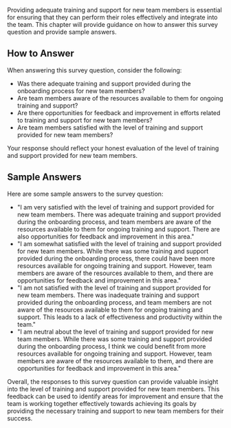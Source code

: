 

Providing adequate training and support for new team members is essential for ensuring that they can perform their roles effectively and integrate into the team. This chapter will provide guidance on how to answer this survey question and provide sample answers.

How to Answer
-------------

When answering this survey question, consider the following:

* Was there adequate training and support provided during the onboarding process for new team members?
* Are team members aware of the resources available to them for ongoing training and support?
* Are there opportunities for feedback and improvement in efforts related to training and support for new team members?
* Are team members satisfied with the level of training and support provided for new team members?

Your response should reflect your honest evaluation of the level of training and support provided for new team members.

Sample Answers
--------------

Here are some sample answers to the survey question:

* "I am very satisfied with the level of training and support provided for new team members. There was adequate training and support provided during the onboarding process, and team members are aware of the resources available to them for ongoing training and support. There are also opportunities for feedback and improvement in this area."
* "I am somewhat satisfied with the level of training and support provided for new team members. While there was some training and support provided during the onboarding process, there could have been more resources available for ongoing training and support. However, team members are aware of the resources available to them, and there are opportunities for feedback and improvement in this area."
* "I am not satisfied with the level of training and support provided for new team members. There was inadequate training and support provided during the onboarding process, and team members are not aware of the resources available to them for ongoing training and support. This leads to a lack of effectiveness and productivity within the team."
* "I am neutral about the level of training and support provided for new team members. While there was some training and support provided during the onboarding process, I think we could benefit from more resources available for ongoing training and support. However, team members are aware of the resources available to them, and there are opportunities for feedback and improvement in this area."

Overall, the responses to this survey question can provide valuable insight into the level of training and support provided for new team members. This feedback can be used to identify areas for improvement and ensure that the team is working together effectively towards achieving its goals by providing the necessary training and support to new team members for their success.
